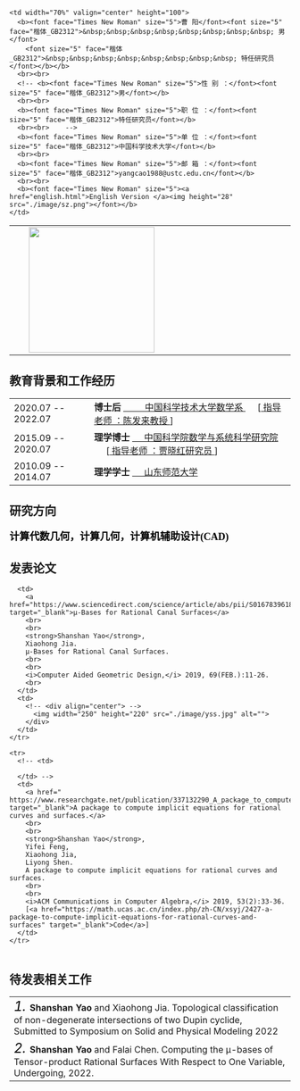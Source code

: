 <!DOCTYPE html PUBLIC "-//W3C//DTD XHTML 1.1//EN" "http://www.w3.org/TR/xhtml11/DTD/xhtml11.dtd">
<html xmlns="http://www.w3.org/1999/xhtml" xml:lang="en" slick-uniqueid="3">
<head>
<meta http-equiv="Content-Type" content="text/html; charset=UTF-8">
<link rel="stylesheet" href="./css/yss.css" type="text/css">
<style type="text/css">
</style>
<title>Yang Cao</title>
<link rel="shortcut icon" href="./image/shanshan.png" >
</head>


<body>

<div id="layout-content" style="margin-top:25px">

<table>
<tbody>
  <tr>
    <td width="25%" valign="top" height="173">
      <img height="225" id="photo" style="padding: 0pt 30pt 0pt 20pt; float: left; display: inline;" src="./image/shanshan.png">
    </td>
    
    <td width="70%" valign="center" height="100">
      <b><font face="Times New Roman" size="5">曹 阳</font><font size="5" face="楷体_GB2312">&nbsp;&nbsp;&nbsp;&nbsp;&nbsp;&nbsp;&nbsp;&nbsp; 男</font>
        <font size="5" face="楷体_GB2312">&nbsp;&nbsp;&nbsp;&nbsp;&nbsp;&nbsp;&nbsp;&nbsp; 特任研究员</font></b></b>
      <br><br>
      <!-- <b><font face="Times New Roman" size="5">性 别 ：</font><font size="5" face="楷体_GB2312">男</font></b>
      <br><br>
      <b><font face="Times New Roman" size="5">职 位 ：</font><font size="5" face="楷体_GB2312">特任研究员</font></b>
      <br><br>    -->
      <b><font face="Times New Roman" size="5">单 位 ：</font><font size="5" face="楷体_GB2312">中国科学技术大学</font></b>
      <br><br>
      <b><font face="Times New Roman" size="5">邮 箱 ：</font><font size="5" face="楷体_GB2312">yangcao1988@ustc.edu.cn</font></b>
      <br><br>    
      <b><font face="Times New Roman" size="5"><a href="english.html">English Version </a><img height="28" src="./image/sz.png"></font></b>    
    </td>
  </tr>
</tbody>
</table>


<h2>教育背景和工作经历</h2>
<table id="tbAwards" border="0" width="100%">
  <tbody>
    <tr>
      <td> 2020.07 -- 2022.07&nbsp; </td>   
      <td> 
       <strong> 博士后 </strong> <a href="https://math.ustc.edu.cn/">&nbsp;&nbsp;&nbsp;&nbsp;&nbsp;&nbsp;&nbsp;&nbsp; 中国科学技术大学数学系 </a>
       &nbsp;&nbsp;&nbsp;&nbsp;&nbsp;[<font color="black" size="3" face="Times New Roman"><a href="https://dsxt.ustc.edu.cn/zj_js.asp?zzid=102"> 指导老师 ：陈发来教授 </a></font>]</td>
    </tr>
    <tr>
      <td> 2015.09 -- 2020.07&nbsp; </td>   
      <td> 
           <strong> 理学博士 </strong></a>  <a href="http://www.amss.ac.cn/">&nbsp;&nbsp;&nbsp;&nbsp; 中国科学院数学与系统科学研究院 </a>
           &nbsp;&nbsp;&nbsp;&nbsp;&nbsp;[<font color="black" size="3" face="Times New Roman"><a href="http://people.ucas.edu.cn/~xhjia"> 指导老师 ：贾晓红研究员 </a></font>]</td>
    </tr>
    <tr>
      <td> 2010.09 -- 2014.07  </td>   
      <td> 
        <strong> 理学学士 </strong></a>  <a href="http://www.sdnu.edu.cn/">&nbsp;&nbsp;&nbsp;&nbsp; 山东师范大学 </a>
     </tr>   
  </tbody>
</table> 


<h2>研究方向</h2>
<p style="text-align:justify;">
  <font color="black" size="4" face="Times New Roman"> <strong>计算代数几何，计算几何，计算机辅助设计(CAD)</strong> </font>
</p>

<h2>发表论文</h2>
     
  <table border="0" width="100%">
  <tbody> 
    <tr>
      
      <td>
        <a href="https://www.sciencedirect.com/science/article/abs/pii/S0167839618301341" target="_blank">µ-Bases for Rational Canal Surfaces</a>        
        <br>
        <br>
        <strong>Shanshan Yao</strong>, 
        Xiaohong Jia. 
        μ-Bases for Rational Canal Surfaces. 
        <br> 
        <br>
        <i>Computer Aided Geometric Design,</i> 2019, 69(FEB.):11-26.
        <br>
      </td>
      <td>
        <!-- <div align="center"> -->
          <img width="250" height="220" src="./image/yss.jpg" alt="">
        </div>
      </td>
    </tr>
    
    <tr>
      <!-- <td>
        
      </td> -->
      <td>
        <a href=" https://www.researchgate.net/publication/337132290_A_package_to_compute_implicit_equations_for_rational_curves_and_surfaces" target="_blank">A package to compute implicit equations for rational curves and surfaces.</a>        
        <br>
        <br>
        <strong>Shanshan Yao</strong>, 
        Yifei Feng, 
        Xiaohong Jia,
        Liyong Shen.
        A package to compute implicit equations for rational curves and surfaces.
        <br>
        <br> 
        <i>ACM Communications in Computer Algebra,</i> 2019, 53(2):33-36. 
        [<a href="https://math.ucas.ac.cn/index.php/zh-CN/xsyj/2427-a-package-to-compute-implicit-equations-for-rational-curves-and-surfaces" target="_blank">Code</a>]
      </td>
    </tr> 
  </tbody>
</table>  


 <h2>待发表相关工作</h2>
<table id="tbExperiences" border="0" width="100%">
  <tbody>
    <tr>
      <td>        
        <font color="black" size="5"> <i>1.</i> </font>
        <strong>Shanshan Yao</strong> and Xiaohong Jia.
        Topological classification of non-degenerate intersections of two Dupin cyclide, Submitted to Symposium on Solid and Physical Modeling 2022
        <br> 
      </td>
    </tr>
    <tr>
      <td>        
        <font color="black" size="5"> <i>2.</i> </font>
        <strong>Shanshan Yao</strong> and Falai Chen. 
        Computing the μ-bases of Tensor-product Rational Surfaces With Respect to One Variable, Undergoing, 2022.
        <br> 
      </td>
    </tr>
    
  
  </tbody>
</table> 

</div>
</body>
</html>
